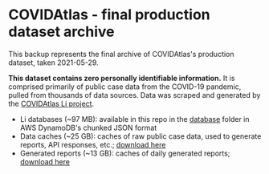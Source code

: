 # COVIDAtlas - final production dataset archive

This backup represents the final archive of COVIDAtlas's production dataset, taken 2021-05-29.

**This dataset contains zero personally identifiable information.** It is comprised primarily of public case data from the COVID-19 pandemic, pulled from thousands of data sources. Data was scraped and generated by the [COVIDAtlas Li project](https://github.com/covidatlas/li).

- Li databases (~97 MB): available in this repo in the [database](database) folder in AWS DynamoDB's chunked JSON format
- Data caches (~25 GB): caches of raw public case data, used to generate reports, API responses, etc.; [download here](https://liproduction-backupsbucket-1p1muatw3b1h1.s3-us-west-1.amazonaws.com/final-cache-2021-05-29.tgz)
- Generated reports (~13 GB): caches of daily generated reports; [download here](https://liproduction-backupsbucket-1p1muatw3b1h1.s3-us-west-1.amazonaws.com/final-reports-2021-05-29.tgz)
